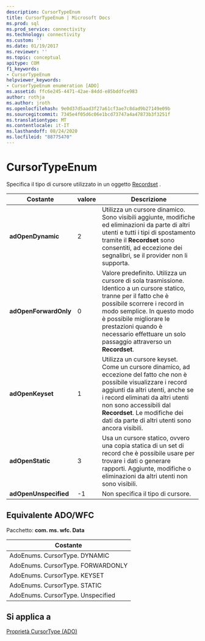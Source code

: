 ```yaml
---
description: CursorTypeEnum
title: CursorTypeEnum | Microsoft Docs
ms.prod: sql
ms.prod_service: connectivity
ms.technology: connectivity
ms.custom: ''
ms.date: 01/19/2017
ms.reviewer: ''
ms.topic: conceptual
apitype: COM
f1_keywords:
- CursorTypeEnum
helpviewer_keywords:
- CursorTypeEnum enumeration [ADO]
ms.assetid: ffc6e245-4471-42ae-84dd-e85bddfce983
author: rothja
ms.author: jroth
ms.openlocfilehash: 9e0d37d5aad3f27a61cf3ae7c8dad9b27149e09b
ms.sourcegitcommit: 7345e4f05d6c06e1bcd73747a4a47873b3f3251f
ms.translationtype: MT
ms.contentlocale: it-IT
ms.lasthandoff: 08/24/2020
ms.locfileid: "88775470"
---
```

# <a name="cursortypeenum"></a>CursorTypeEnum
Specifica il tipo di cursore utilizzato in un oggetto [Recordset](./recordset-object-ado.md) .  
  
|Costante|valore|Descrizione|  
|--------------|-----------|-----------------|  
|**adOpenDynamic**|2|Utilizza un cursore dinamico. Sono visibili aggiunte, modifiche ed eliminazioni da parte di altri utenti e tutti i tipi di spostamento tramite il **Recordset** sono consentiti, ad eccezione dei segnalibri, se il provider non li supporta.|  
|**adOpenForwardOnly**|0|Valore predefinito. Utilizza un cursore di sola trasmissione. Identico a un cursore statico, tranne per il fatto che è possibile scorrere i record in modo semplice. In questo modo è possibile migliorare le prestazioni quando è necessario effettuare un solo passaggio attraverso un **Recordset**.|  
|**adOpenKeyset**|1|Utilizza un cursore keyset. Come un cursore dinamico, ad eccezione del fatto che non è possibile visualizzare i record aggiunti da altri utenti, anche se i record eliminati da altri utenti non sono accessibili dal **Recordset**. Le modifiche dei dati da parte di altri utenti sono ancora visibili.|  
|**adOpenStatic**|3|Usa un cursore statico, ovvero una copia statica di un set di record che è possibile usare per trovare i dati o generare rapporti. Aggiunte, modifiche o eliminazioni da altri utenti non sono visibili.|  
|**adOpenUnspecified**|-1|Non specifica il tipo di cursore.|  
  
## <a name="adowfc-equivalent"></a>Equivalente ADO/WFC  
 Pacchetto: **com. ms. wfc. Data**  
  
|Costante|  
|--------------|  
|AdoEnums. CursorType. DYNAMIC|  
|AdoEnums. CursorType. FORWARDONLY|  
|AdoEnums. CursorType. KEYSET|  
|AdoEnums. CursorType. STATIC|  
|AdoEnums. CursorType. Unspecified|  
  
## <a name="applies-to"></a>Si applica a  
 [Proprietà CursorType (ADO)](./cursortype-property-ado.md)